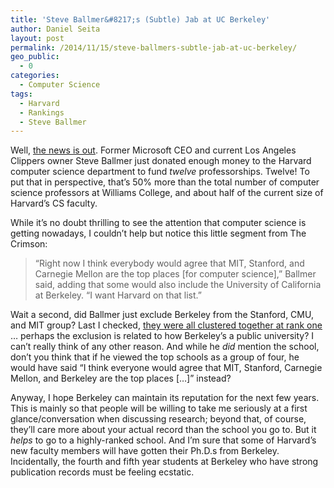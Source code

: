 ```yaml
---
title: 'Steve Ballmer&#8217;s (Subtle) Jab at UC Berkeley'
author: Daniel Seita
layout: post
permalink: /2014/11/15/steve-ballmers-subtle-jab-at-uc-berkeley/
geo_public:
  - 0
categories:
  - Computer Science
tags:
  - Harvard
  - Rankings
  - Steve Ballmer
---
```

Well, [the news is out][1]. Former Microsoft CEO and current Los Angeles Clippers owner Steve Ballmer just donated enough money to the Harvard computer science department to fund *twelve* professorships. Twelve! To put that in perspective, that&#8217;s 50% more than the total number of computer science professors at Williams College, and about half of the current size of Harvard&#8217;s CS faculty.

While it&#8217;s no doubt thrilling to see the attention that computer science is getting nowadays, I couldn&#8217;t help but notice this little segment from The Crimson:

> “Right now I think everybody would agree that MIT, Stanford, and Carnegie Mellon are the top places [for computer science],” Ballmer said, adding that some would also include the University of California at Berkeley. “I want Harvard on that list.”

Wait a second, did Ballmer just exclude Berkeley from the Stanford, CMU, and MIT group? Last I checked, [they were all clustered together at rank one][2] &#8230; perhaps the exclusion is related to how Berkeley&#8217;s a public university? I can&#8217;t really think of any other reason. And while he *did* mention the school, don&#8217;t you think that if he viewed the top schools as a group of four, he would have said &#8220;I think everyone would agree that MIT, Stanford, Carnegie Mellon, and Berkeley are the top places [&#8230;]&#8221; instead?

Anyway, I hope Berkeley can maintain its reputation for the next few years. This is mainly so that people will be willing to take me seriously at a first glance/conversation when discussing research; beyond that, of course, they&#8217;ll care more about your actual record than the school you go to. But it *helps* to go to a highly-ranked school. And I&#8217;m sure that some of Harvard&#8217;s new faculty members will have gotten their Ph.D.s from Berkeley. Incidentally, the fourth and fifth year students at Berkeley who have strong publication records must be feeling ecstatic.

 [1]: http://www.thecrimson.com/article/2014/11/13/ballmer-computer-science-gift/
 [2]: http://danieltakeshi.github.io/2014/03/19/the-2013-turing-award-and-the-2014-computer-science-ph-d-rankings/
